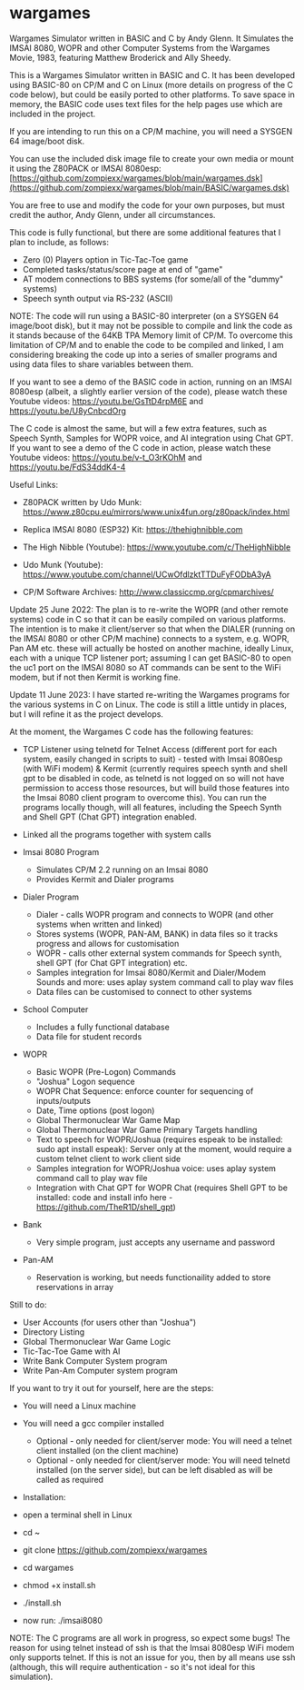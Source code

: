# wargames
Wargames Simulator written in BASIC and C by Andy Glenn.
It Simulates the IMSAI 8080, WOPR and other Computer Systems from the Wargames Movie, 1983, featuring Matthew Broderick and Ally Sheedy.

This is a Wargames Simulator written in BASIC and C. It has been developed using BASIC-80 on CP/M and C on Linux (more details on progress of the C code below), but could be easily ported to other platforms. To save space in memory, the BASIC code uses text files for the help pages use which are included in the project.

If you are intending to run this on a CP/M machine, you will need a SYSGEN 64 image/boot disk.

You can use the included disk image file to create your own media or mount it using the Z80PACK or IMSAI 8080esp: [https://github.com/zompiexx/wargames/blob/main/wargames.dsk](https://github.com/zompiexx/wargames/blob/main/BASIC/wargames.dsk)

You are free to use and modify the code for your own purposes, but must credit the author, Andy Glenn, under all circumstances.

This code is fully functional, but there are some additional features that I plan to include, as follows:

*  Zero (0) Players option in Tic-Tac-Toe game
*  Completed tasks/status/score page at end of "game"
*  AT modem connections to BBS systems (for some/all of the "dummy" systems)
*  Speech synth output via RS-232 (ASCII)

NOTE: The code will run using a BASIC-80 interpreter (on a SYSGEN 64 image/boot disk), but it may not be possible to compile and link the code as it stands because of the 64KB TPA Memory limit of CP/M. To overcome this limitation of CP/M and to enable the code to be compiled and linked, I am considering breaking the code up into a series of smaller programs and using data files to share variables between them.

If you want to see a demo of the BASIC code in action, running on an IMSAI 8080esp (albeit, a slightly earlier version of the code), please watch these Youtube videos: https://youtu.be/GsTtD4rpM6E and https://youtu.be/U8yCnbcdOrg

The C code is almost the same, but will a few extra features, such as Speech Synth, Samples for WOPR voice, and AI integration using Chat GPT. If you want to see a demo of the C code in action, please watch these Youtube videos: https://youtu.be/v-t_O3rKOhM and https://youtu.be/FdS34ddK4-4

Useful Links: 

*  Z80PACK written by Udo Munk: https://www.z80cpu.eu/mirrors/www.unix4fun.org/z80pack/index.html 

*  Replica IMSAI 8080 (ESP32) Kit: https://thehighnibble.com

*  The High Nibble (Youtube): https://www.youtube.com/c/TheHighNibble

*  Udo Munk (Youtube): https://www.youtube.com/channel/UCwOfdlzktTTDuFyFODbA3yA

*  CP/M Software Archives: http://www.classiccmp.org/cpmarchives/

Update 25 June 2022: The plan is to re-write the WOPR (and other remote systems) code in C so that it can be easily compiled on various platforms. The intention is to make it client/server so that when the DIALER (running on the IMSAI 8080 or other CP/M machine) connects to a system, e.g. WOPR, Pan AM etc. these will actually be hosted on another machine, ideally Linux, each with a unique TCP listener port; assuming I can get BASIC-80 to open the uc1 port on the IMSAI 8080 so AT commands can be sent to the WiFi modem, but if not then Kermit is working fine.

Update 11 June 2023: I have started re-writing the Wargames programs for the various systems in C on Linux. The code is still a little untidy in places, but I will refine it as the project develops.

At the moment, the Wargames C code has the following features:
* TCP Listener using telnetd for Telnet Access (different port for each system, easily changed in scripts to suit) - tested with Imsai 8080esp (with WiFi modem) & Kermit (currently requires speech synth and shell gpt to be disabled in code, as telnetd is not logged on so will not have permission to access those resources, but will build those features into the Imsai 8080 client program to overcome this). You can run the programs locally though, will all features, including the Speech Synth and Shell GPT (Chat GPT) integration enabled.
* Linked all the programs together with system calls

* Imsai 8080 Program
  * Simulates CP/M 2.2 running on an Imsai 8080
  * Provides Kermit and Dialer programs

* Dialer Program
  *   Dialer - calls WOPR program and connects to WOPR (and other systems when written and linked)
  *   Stores systems (WOPR, PAN-AM, BANK) in data files so it tracks progress and allows for customisation
  *   WOPR - calls other external system commands for Speech synth, shell GPT (for Chat GPT integration) etc.
  *   Samples integration for Imsai 8080/Kermit and Dialer/Modem Sounds and more: uses aplay system command call to play wav files
  *   Data files can be customised to connect to other systems

* School Computer
  *  Includes a fully functional database
  *  Data file for student records

* WOPR
  * Basic WOPR (Pre-Logon) Commands
  * "Joshua" Logon sequence
  * WOPR Chat Sequence: enforce counter for sequencing of inputs/outputs
  * Date, Time options (post logon)
  * Global Thermonuclear War Game Map
  * Global Thermonuclear War Game Primary Targets handling
  * Text to speech for WOPR/Joshua (requires espeak to be installed: sudo apt install espeak): Server only at the moment, would require a custom telnet client to work client side
  * Samples integration for WOPR/Joshua voice: uses aplay system command call to play wav file
  * Integration with Chat GPT for WOPR Chat (requires Shell GPT to be installed: code and install info here - https://github.com/TheR1D/shell_gpt)

* Bank
  * Very simple program, just accepts any username and password

* Pan-AM
  * Reservation is working, but needs functionaility added to store reservations in array

Still to do:
* User Accounts (for users other than "Joshua")
* Directory Listing
* Global Thermonuclear War Game Logic
* Tic-Tac-Toe Game with AI
* Write Bank Computer System program
* Write Pan-Am Computer system program

If you want to try it out for yourself, here are the steps:
* You will need a Linux machine
* You will need a gcc compiler installed
  *  Optional - only needed for client/server mode: You will need a telnet client installed (on the client machine)
  *  Optional - only needed for client/server mode: You will need telnetd installed (on the server side), but can be left disabled as will be called as required

*  Installation:
  *  open a terminal shell in Linux
  *  cd ~
  *  git clone https://github.com/zompiexx/wargames
  *  cd wargames
  *  chmod +x install.sh
  *  ./install.sh
  *  now run: ./imsai8080

NOTE: The C programs are all work in progress, so expect some bugs! The reason for using telnet instead of ssh is that the Imsai 8080esp WiFi modem only supports telnet. If this is not an issue for you, then by all means use ssh (although, this will require authentication - so it's not ideal for this simulation).
